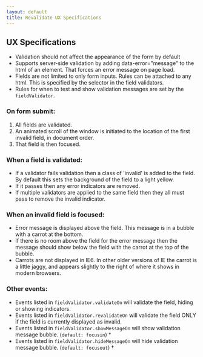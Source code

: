 ```yaml
---
layout: default
title: Revalidate UX Specifications
---
```


UX Specifications
-----------------
* Validation should not affect the appearance of the form by default
* Supports server-side validation by adding data-error="message" to the html of an element. That forces an error message on page load.
* Fields are not limited to only form inputs. Rules can be attached to any html. This is specified by the selector in the field validators.
* Rules for when to test and show validation messages are set by the `fieldValidator`.

### On form submit:
1. All fields are validated.
2. An animated scroll of the window is initiated to the location of the first invalid field, in document order. 
3. That field is then focused.

### When a field is validated:
* If a validator fails validation then a class of 'invalid' is added to the field. By default this sets the background of the field to a light yellow.
* If it passes then any error indicators are removed. 
* If multiple validators are applied to the same field then they all must pass to remove the invalid indicator.

### When an invalid field is focused:

* Error message is displayed above the field. This message is in a bubble with a carrot at the bottom.
* If there is no room above the field for the error message then the message should show below the field with the carrot at the top of the bubble.
* Carrots are not displayed in IE6. In other older versions of IE the carrot is a little jaggy, and appears slightly to the right of where it shows in modern browsers.

### Other events:
* Events listed in `fieldValidator.validateOn` will validate the field, hiding or showing indicators.
* Events listed in `fieldValidator.revalidateOn` will validate the field ONLY if the field is currently displayed as invalid.
* Events listed in `fieldValidator.showMessageOn` will show validation message bubble. (`default: focusin`) †
* Events listed in `fieldValidator.hideMessageOn` will hide validation message bubble. (`default: focusout`) †
